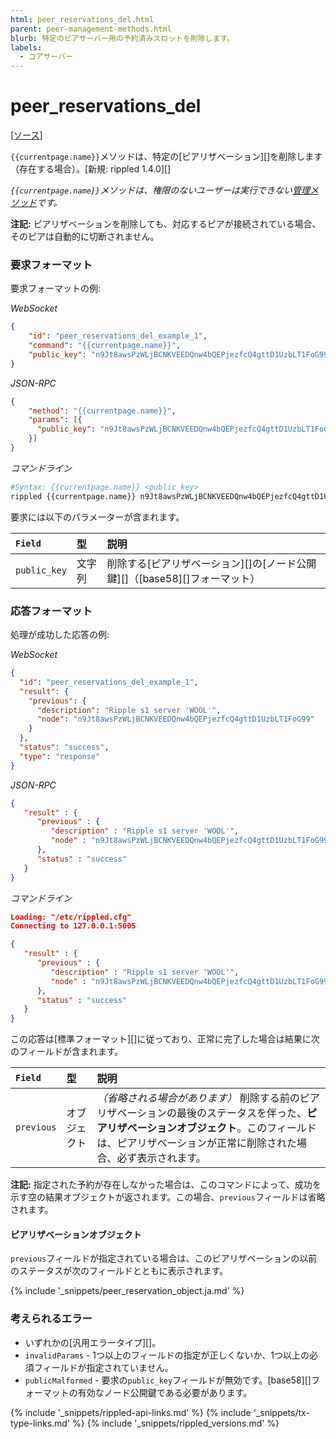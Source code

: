 ```yaml
---
html: peer_reservations_del.html
parent: peer-management-methods.html
blurb: 特定のピアサーバー用の予約済みスロットを削除します。
labels:
  - コアサーバー
---
```

# peer_reservations_del

[[ソース]](https://github.com/ripple/rippled/blob/4a1148eb2849513dd1e7ae080288fd47ab57a376/src/ripple/rpc/handlers/Reservations.cpp#L89 "Source")

`{{currentpage.name}}`メソッドは、特定の[ピアリザベーション][]を削除します（存在する場合）。[新規: rippled 1.4.0][]

_`{{currentpage.name}}`メソッドは、権限のないユーザーは実行できない[管理メソッド](admin-rippled-methods.html)です。_

**注記:** ピアリザベーションを削除しても、対応するピアが接続されている場合、そのピアは自動的に切断されません。

### 要求フォーマット

要求フォーマットの例:

<!-- MULTICODE_BLOCK_START -->

*WebSocket*

```json
{
    "id": "peer_reservations_del_example_1",
    "command": "{{currentpage.name}}",
    "public_key": "n9Jt8awsPzWLjBCNKVEEDQnw4bQEPjezfcQ4gttD1UzbLT1FoG99"
}
```

*JSON-RPC*

```json
{
    "method": "{{currentpage.name}}",
    "params": [{
      "public_key": "n9Jt8awsPzWLjBCNKVEEDQnw4bQEPjezfcQ4gttD1UzbLT1FoG99"
    }]
}
```

*コマンドライン*

```sh
#Syntax: {{currentpage.name}} <public_key>
rippled {{currentpage.name}} n9Jt8awsPzWLjBCNKVEEDQnw4bQEPjezfcQ4gttD1UzbLT1FoG99
```

<!-- MULTICODE_BLOCK_END -->

要求には以下のパラメーターが含まれます。

| `Field`     | 型                        | 説明                               |
|:------------|:--------------------------|:-----------------------------------|
| `public_key` | 文字列 | 削除する[ピアリザベーション][]の[ノード公開鍵][]（[base58][]フォーマット） |


### 応答フォーマット

処理が成功した応答の例:

<!-- MULTICODE_BLOCK_START -->

*WebSocket*

```json
{
  "id": "peer_reservations_del_example_1",
  "result": {
    "previous": {
      "description": "Ripple s1 server 'WOOL'",
      "node": "n9Jt8awsPzWLjBCNKVEEDQnw4bQEPjezfcQ4gttD1UzbLT1FoG99"
    }
  },
  "status": "success",
  "type": "response"
}
```

*JSON-RPC*

```json
{
   "result" : {
      "previous" : {
         "description" : "Ripple s1 server 'WOOL'",
         "node" : "n9Jt8awsPzWLjBCNKVEEDQnw4bQEPjezfcQ4gttD1UzbLT1FoG99"
      },
      "status" : "success"
   }
}
```

*コマンドライン*

```json
Loading: "/etc/rippled.cfg"
Connecting to 127.0.0.1:5005

{
   "result" : {
      "previous" : {
         "description" : "Ripple s1 server 'WOOL'",
         "node" : "n9Jt8awsPzWLjBCNKVEEDQnw4bQEPjezfcQ4gttD1UzbLT1FoG99"
      },
      "status" : "success"
   }
}
```

<!-- MULTICODE_BLOCK_END -->

この応答は[標準フォーマット][]に従っており、正常に完了した場合は結果に次のフィールドが含まれます。

| `Field` | 型     | 説明                                                      |
|:--------|:-------|:----------------------------------------------------------|
| `previous` | オブジェクト | _（省略される場合があります）_ 削除する前のピアリザベーションの最後のステータスを伴った、**ピアリザベーションオブジェクト**。このフィールドは、ピアリザベーションが正常に削除された場合、必ず表示されます。 |

**注記:** 指定された予約が存在しなかった場合は、このコマンドによって、成功を示す空の結果オブジェクトが返されます。この場合、`previous`フィールドは省略されます。

#### ピアリザベーションオブジェクト

`previous`フィールドが指定されている場合は、このピアリザベーションの以前のステータスが次のフィールドとともに表示されます。

{% include '_snippets/peer_reservation_object.ja.md' %}
<!--_ -->

### 考えられるエラー

- いずれかの[汎用エラータイプ][]。
- `invalidParams` - 1つ以上のフィールドの指定が正しくないか、1つ以上の必須フィールドが指定されていません。
- `publicMalformed` - 要求の`public_key`フィールドが無効です。[base58][]フォーマットの有効なノード公開鍵である必要があります。

<!--{# common link defs #}-->
{% include '_snippets/rippled-api-links.md' %}
{% include '_snippets/tx-type-links.md' %}
{% include '_snippets/rippled_versions.md' %}
